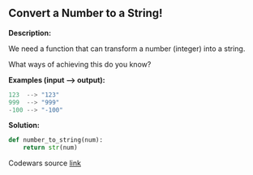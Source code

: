 ## Convert a Number to a String!

**Description:**

We need a function that can transform a number (integer) into a string.

What ways of achieving this do you know?

**Examples (input --> output):**

```python
123  --> "123"
999  --> "999"
-100 --> "-100"
```
**Solution:**

```python
def number_to_string(num):
    return str(num)
```

Codewars source [link](https://www.codewars.com/kata/5265326f5fda8eb1160004c8/train/python)